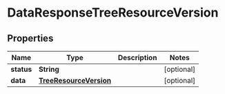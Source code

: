 

# DataResponseTreeResourceVersion


## Properties

| Name | Type | Description | Notes |
|------------ | ------------- | ------------- | -------------|
|**status** | **String** |  |  [optional] |
|**data** | [**TreeResourceVersion**](TreeResourceVersion.md) |  |  [optional] |



